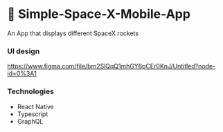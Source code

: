 # 🚀 Simple-Space-X-Mobile-App
An App that displays different SpaceX rockets

### UI design
https://www.figma.com/file/bm2SlQqQ1mhGY6pCEr0KnJ/Untitled?node-id=0%3A1

### Technologies
- React Native
- Typescript
- GraphQL
